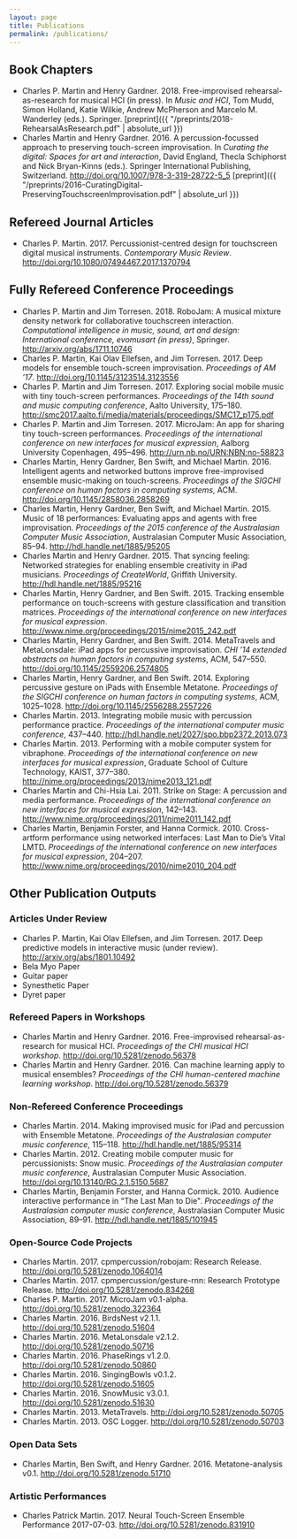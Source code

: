 ```yaml
---
layout: page
title: Publications
permalink: /publications/
---
```


<h2 id="book-chapters">Book Chapters</h2>

- <span class="citation" data-cites="Martin:2018aa">Charles P. Martin and Henry Gardner. 2018. Free-improvised rehearsal-as-research for musical HCI (in press). In <em>Music and HCI</em>, Tom Mudd, Simon Holland, Katie Wilkie, Andrew McPherson and Marcelo M. Wanderley (eds.). Springer.</span>  [preprint]({{ "/preprints/2018-RehearsalAsResearch.pdf" | absolute_url }})
- <span class="citation" data-cites="Martin:2016rm">Charles Martin and Henry Gardner. 2016. A percussion-focussed approach to preserving touch-screen improvisation. In <em>Curating the digital: Spaces for art and interaction</em>, David England, Thecla Schiphorst and Nick Bryan-Kinns (eds.). Springer International Publishing, Switzerland. <a href="http://doi.org/10.1007/978-3-319-28722-5_5" class="uri">http://doi.org/10.1007/978-3-319-28722-5_5</a></span> [preprint]({{ "/preprints/2016-CuratingDigital-PreservingTouchscreenImprovisation.pdf" | absolute_url }})

<h2 id="refereed-journal-articles">Refereed Journal Articles</h2>

- <span class="citation" data-cites="Martin:2017af">Charles P. Martin. 2017. Percussionist-centred design for touchscreen digital musical instruments. <em>Contemporary Music Review</em>. <a href="http://doi.org/10.1080/07494467.2017.1370794" class="uri">http://doi.org/10.1080/07494467.2017.1370794</a></span>

<h2 id="fully-refereed-conference-proceedings">Fully Refereed Conference Proceedings</h2>

- <span class="citation" data-cites="Martin:2018ag">Charles P. Martin and Jim Torresen. 2018. RoboJam: A musical mixture density network for collaborative touchscreen interaction. <em>Computational intelligence in music, sound, art and design: International conference, evomusart (in press)</em>, Springer. <a href="http://arxiv.org/abs/1711.10746" class="uri">http://arxiv.org/abs/1711.10746</a></span>
- <span class="citation" data-cites="Martin:2017ae">Charles P. Martin, Kai Olav Ellefsen, and Jim Torresen. 2017. Deep models for ensemble touch-screen improvisation. <em>Proceedings of AM ’17</em>. <a href="http://doi.org/10.1145/3123514.3123556" class="uri">http://doi.org/10.1145/3123514.3123556</a></span>
- <span class="citation" data-cites="Martin:2017ac">Charles P. Martin and Jim Torresen. 2017. Exploring social mobile music with tiny touch-screen performances. <em>Proceedings of the 14th sound and music computing conference</em>, Aalto University, 175–180. <a href="http://smc2017.aalto.fi/media/materials/proceedings/SMC17_p175.pdf" class="uri">http://smc2017.aalto.fi/media/materials/proceedings/SMC17_p175.pdf</a></span>
- <span class="citation" data-cites="Martin:2017ab">Charles P. Martin and Jim Torresen. 2017. MicroJam: An app for sharing tiny touch-screen performances. <em>Proceedings of the international conference on new interfaces for musical expression</em>, Aalborg University Copenhagen, 495–496. <a href="http://urn.nb.no/URN:NBN:no-58823" class="uri">http://urn.nb.no/URN:NBN:no-58823</a></span>
- <span class="citation" data-cites="Martin:2016vn">Charles Martin, Henry Gardner, Ben Swift, and Michael Martin. 2016. Intelligent agents and networked buttons improve free-improvised ensemble music-making on touch-screens. <em>Proceedings of the SIGCHI conference on human factors in computing systems</em>, ACM. <a href="http://doi.org/10.1145/2858036.2858269" class="uri">http://doi.org/10.1145/2858036.2858269</a></span>
- <span class="citation" data-cites="Martin:2015cr">Charles Martin, Henry Gardner, Ben Swift, and Michael Martin. 2015. Music of 18 performances: Evaluating apps and agents with free improvisation. <em>Proceedings of the 2015 conference of the Australasian Computer Music Association</em>, Australasian Computer Music Association, 85–94. <a href="http://hdl.handle.net/1885/95205" class="uri">http://hdl.handle.net/1885/95205</a></span>
- <span class="citation" data-cites="Martin:2015mz">Charles Martin and Henry Gardner. 2015. That syncing feeling: Networked strategies for enabling ensemble creativity in iPad musicians. <em>Proceedings of CreateWorld</em>, Griffith University. <a href="http://hdl.handle.net/1885/95216" class="uri">http://hdl.handle.net/1885/95216</a></span>
- <span class="citation" data-cites="Martin:2015jk">Charles Martin, Henry Gardner, and Ben Swift. 2015. Tracking ensemble performance on touch-screens with gesture classification and transition matrices. <em>Proceedings of the international conference on new interfaces for musical expression</em>. <a href="http://www.nime.org/proceedings/2015/nime2015_242.pdf" class="uri">http://www.nime.org/proceedings/2015/nime2015_242.pdf</a></span>
- <span class="citation" data-cites="Martin:2014xp">Charles Martin, Henry Gardner, and Ben Swift. 2014. MetaTravels and MetaLonsdale: iPad apps for percussive improvisation. <em>CHI ’14 extended abstracts on human factors in computing systems</em>, ACM, 547–550. <a href="http://doi.org/10.1145/2559206.2574805" class="uri">http://doi.org/10.1145/2559206.2574805</a></span>
- <span class="citation" data-cites="Martin:2014cr">Charles Martin, Henry Gardner, and Ben Swift. 2014. Exploring percussive gesture on iPads with Ensemble Metatone. <em>Proceedings of the SIGCHI conference on human factors in computing systems</em>, ACM, 1025–1028. <a href="http://doi.org/10.1145/2556288.2557226" class="uri">http://doi.org/10.1145/2556288.2557226</a></span>
- <span class="citation" data-cites="Martin:2013fk">Charles Martin. 2013. Integrating mobile music with percussion performance practice. <em>Proceedings of the international computer music conference</em>, 437–440. <a href="http://hdl.handle.net/2027/spo.bbp2372.2013.073" class="uri">http://hdl.handle.net/2027/spo.bbp2372.2013.073</a></span>
- <span class="citation" data-cites="Martin:2013">Charles Martin. 2013. Performing with a mobile computer system for vibraphone. <em>Proceedings of the international conference on new interfaces for musical expression</em>, Graduate School of Culture Technology, KAIST, 377–380. <a href="http://nime.org/proceedings/2013/nime2013_121.pdf" class="uri">http://nime.org/proceedings/2013/nime2013_121.pdf</a></span>
- <span class="citation" data-cites="Martin:2011oz">Charles Martin and Chi-Hsia Lai. 2011. Strike on Stage: A percussion and media performance. <em>Proceedings of the international conference on new interfaces for musical expression</em>, 142–143. <a href="http://www.nime.org/proceedings/2011/nime2011_142.pdf" class="uri">http://www.nime.org/proceedings/2011/nime2011_142.pdf</a></span>
- <span class="citation" data-cites="Martin:2010dk">Charles Martin, Benjamin Forster, and Hanna Cormick. 2010. Cross-artform performance using networked interfaces: Last Man to Die’s Vital LMTD. <em>Proceedings of the international conference on new interfaces for musical expression</em>, 204–207. <a href="http://www.nime.org/proceedings/2010/nime2010_204.pdf" class="uri">http://www.nime.org/proceedings/2010/nime2010_204.pdf</a></span>

<h2 id="other-publication-outputs">Other Publication Outputs</h2>
<h3 id="articles-under-review">Articles Under Review</h3>

- <span class="citation" data-cites="Martin:2017ai">Charles P. Martin, Kai Olav Ellefsen, and Jim Torresen. 2017. Deep predictive models in interactive music (under review). <a href="http://arxiv.org/abs/1801.10492" class="uri">http://arxiv.org/abs/1801.10492</a></span>
- Bela Myo Paper
- Guitar paper
- Synesthetic Paper
- Dyret paper

<h3 id="refereed-papers-in-workshops">Refereed Papers in Workshops</h3>

- <span class="citation" data-cites="Martin:2016ab">Charles Martin and Henry Gardner. 2016. Free-improvised rehearsal-as-research for musical HCI. <em>Proceedings of the CHI musical HCI workshop</em>. <a href="http://doi.org/10.5281/zenodo.56378" class="uri">http://doi.org/10.5281/zenodo.56378</a></span>
- <span class="citation" data-cites="Martin:2016aa">Charles Martin and Henry Gardner. 2016. Can machine learning apply to musical ensembles? <em>Proceedings of the CHI human-centered machine learning workshop</em>. <a href="http://doi.org/10.5281/zenodo.56379" class="uri">http://doi.org/10.5281/zenodo.56379</a></span>

<h3 id="non-refereed-conference-proceedings">Non-Refereed Conference Proceedings</h3>

- <span class="citation" data-cites="Martin:2014jk">Charles Martin. 2014. Making improvised music for iPad and percussion with Ensemble Metatone. <em>Proceedings of the Australasian computer music conference</em>, 115–118. <a href="http://hdl.handle.net/1885/95314" class="uri">http://hdl.handle.net/1885/95314</a></span>
- <span class="citation" data-cites="Martin:2012fk">Charles Martin. 2012. Creating mobile computer music for percussionists: Snow music. <em>Proceedings of the Australasian computer music conference</em>, Australasian Computer Music Association. <a href="http://doi.org/10.13140/RG.2.1.5150.5687" class="uri">http://doi.org/10.13140/RG.2.1.5150.5687</a></span>
- <span class="citation" data-cites="Martin:2010rw">Charles Martin, Benjamin Forster, and Hanna Cormick. 2010. Audience interactive performance in “The Last Man to Die&quot;. <em>Proceedings of the Australasian computer music conference</em>, Australasian Computer Music Association, 89–91. <a href="http://hdl.handle.net/1885/101945" class="uri">http://hdl.handle.net/1885/101945</a></span>

<h3 id="open-source-code-projects">Open-Source Code Projects</h3>

- <span class="citation" data-cites="Martin:2017ah">Charles Martin. 2017. cpmpercussion/robojam: Research Release. <a href="http://doi.org/10.5281/zenodo.1064014" class="uri">http://doi.org/10.5281/zenodo.1064014</a></span>
- <span class="citation" data-cites="Martin:2017ag">Charles Martin. 2017. cpmpercussion/gesture-rnn: Research Prototype Release. <a href="http://doi.org/10.5281/zenodo.834268" class="uri">http://doi.org/10.5281/zenodo.834268</a></span>
- <span class="citation" data-cites="Martin:2017aa">Charles P. Martin. 2017. MicroJam v0.1-alpha. <a href="http://doi.org/10.5281/zenodo.322364" class="uri">http://doi.org/10.5281/zenodo.322364</a></span>
- <span class="citation" data-cites="Martin:2016af">Charles Martin. 2016. BirdsNest v2.1.1. <a href="http://doi.org/10.5281/zenodo.51604" class="uri">http://doi.org/10.5281/zenodo.51604</a></span>
- <span class="citation" data-cites="Martin:2016ag">Charles Martin. 2016. MetaLonsdale v2.1.2. <a href="http://doi.org/10.5281/zenodo.50716" class="uri">http://doi.org/10.5281/zenodo.50716</a></span>
- <span class="citation" data-cites="Martin:2016ah">Charles Martin. 2016. PhaseRings v1.2.0. <a href="http://doi.org/10.5281/zenodo.50860" class="uri">http://doi.org/10.5281/zenodo.50860</a></span>
- <span class="citation" data-cites="Martin:2016ae">Charles Martin. 2016. SingingBowls v0.1.2. <a href="http://doi.org/10.5281/zenodo.51605" class="uri">http://doi.org/10.5281/zenodo.51605</a></span>
- <span class="citation" data-cites="Martin:2016ad">Charles Martin. 2016. SnowMusic v3.0.1. <a href="http://doi.org/10.5281/zenodo.51630" class="uri">http://doi.org/10.5281/zenodo.51630</a></span>
- <span class="citation" data-cites="Martin:2013mz">Charles Martin. 2013. MetaTravels. <a href="http://doi.org/10.5281/zenodo.50705" class="uri">http://doi.org/10.5281/zenodo.50705</a></span>
- <span class="citation" data-cites="Martin:2013zl">Charles Martin. 2013. OSC Logger. <a href="http://doi.org/10.5281/zenodo.50703" class="uri">http://doi.org/10.5281/zenodo.50703</a></span>

<h3 id="open-data-sets">Open Data Sets</h3>

- <span class="citation" data-cites="Martin:2016fc">Charles Martin, Ben Swift, and Henry Gardner. 2016. Metatone-analysis v0.1. <a href="http://doi.org/10.5281/zenodo.51710" class="uri">http://doi.org/10.5281/zenodo.51710</a></span>

<h3 id="artistic-performances">Artistic Performances</h3>

- <span class="citation" data-cites="Martin:2017ad">Charles Patrick Martin. 2017. Neural Touch-Screen Ensemble Performance 2017-07-03. <a href="http://doi.org/10.5281/zenodo.831910" class="uri">http://doi.org/10.5281/zenodo.831910</a></span>
</ul>
